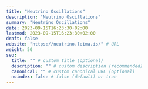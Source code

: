 ```yaml
---
title: "Neutrino Oscillations"
description: "Neutrino Oscillations"
summary: "Neutrino Oscillations"
date: 2023-09-15T16:23:30+02:00
lastmod: 2023-09-15T16:23:30+02:00
draft: false
website: "https://neutrino.leima.is/" # URL
weight: 50
seo:
  title: "" # custom title (optional)
  description: "" # custom description (recommended)
  canonical: "" # custom canonical URL (optional)
  noindex: false # false (default) or true
---
```

